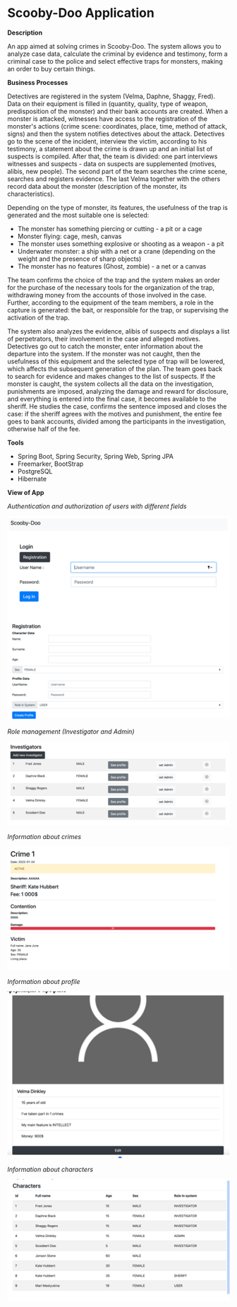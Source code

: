 # Scooby-Doo Application

**Description**

An app aimed at solving crimes in Scooby-Doo. The system allows you to analyze case data, calculate the criminal by evidence and testimony, form a criminal case to the police and select effective traps for monsters, making an order to buy certain things.

**Business Processes**

Detectives are registered in the system (Velma, Daphne, Shaggy, Fred). Data on their equipment is filled in (quantity, quality, type of weapon, predisposition of the monster) and their bank accounts are created. When a monster is attacked, witnesses have access to the registration of the monster's actions (crime scene: coordinates, place, time, method of attack, signs) and then the system notifies detectives about the attack. Detectives go to the scene of the incident, interview the victim, according to his testimony, a statement about the crime is drawn up and an initial list of suspects is compiled. After that, the team is divided: one part interviews witnesses and suspects - data on suspects are supplemented (motives, alibis, new people). The second part of the team searches the crime scene, searches and registers evidence. The last Velma together with the others record data about the monster (description of the monster, its characteristics).

Depending on the type of monster, its features, the usefulness of the trap is generated and the most suitable one is selected:
- The monster has something piercing or cutting - a pit or a cage
- Monster flying: cage, mesh, canvas
- The monster uses something explosive or shooting as a weapon - a pit
- Underwater monster: a ship with a net or a crane (depending on the weight and the presence of sharp objects)
- The monster has no features (Ghost, zombie) - a net or a canvas

The team confirms the choice of the trap and the system makes an order for the purchase of the necessary tools for the organization of the trap, withdrawing money from the accounts of those involved in the case.
Further, according to the equipment of the team members, a role in the capture is generated: the bait, or responsible for the trap, or supervising the activation of the trap.

The system also analyzes the evidence, alibis of suspects and displays a list of perpetrators, their involvement in the case and alleged motives.
Detectives go out to catch the monster, enter information about the departure into the system. If the monster was not caught, then the usefulness of this equipment and the selected type of trap will be lowered, which affects the subsequent generation of the plan. The team goes back to search for evidence and makes changes to the list of suspects.
If the monster is caught, the system collects all the data on the investigation, punishments are imposed, analyzing the damage and reward for disclosure, and everything is entered into the final case, it becomes available to the sheriff. He studies the case, confirms the sentence imposed and closes the case: if the sheriff agrees with the motives and punishment, the entire fee goes to bank accounts, divided among the participants in the investigation, otherwise half of the fee.

**Tools**
- Spring Boot, Spring Security, Spring Web, Spring JPA
- Freemarker, BootStrap
- PostgreSQL
- Hibernate

**View of App**

_Authentication and authorization of users with different fields_

![registration](/img/Registration.png)

_Role management (Investigator and Admin)_

![roles](/img/Investigators.png)

_Information about crimes_

![crime](/img/Crime.png)

_Information about profile_

![profile](/img/Profile.png)

_Information about characters_

![charecters](/img/Characters.png)
